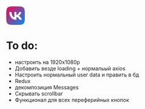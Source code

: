 <div style="
height:50px;
width:50px;
margin-top: 20px;">
    <img src="./frontend/src/img/logo.png" style="width:50px;height:50px" alt="logo_img"/> 
</div>

# To do:

- настроить на 1920x1080p
- Добавить везде loading + нормальый axios
- Настроить нормальный user data и править в бд
- Redux
- декомпозиция Messages
- Скрывать scrollbar
- Функционал для всех переферийных кнопок

